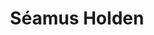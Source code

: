---
layout: page
title: Séamus Holden
description: Associate Professor
img: assets/img/Seamus_Holden_profile.jpg
importance: 0
category: current
redirect: https://warwick.ac.uk/fac/sci/lifesci/people/sholden/
---